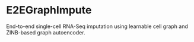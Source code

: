 # E2EGraphImpute
End-to-end single-cell RNA-Seq imputation using learnable cell graph and ZINB-based graph autoencoder.
